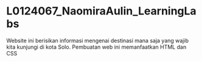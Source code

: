 # L0124067_NaomiraAulin_LearningLabs
Website ini berisikan informasi mengenai destinasi mana saja yang wajib kita kunjungi di kota Solo.
Pembuatan web ini memanfaatkan HTML dan CSS
